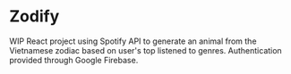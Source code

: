 # Zodify

WIP React project using Spotify API to generate an animal from the Vietnamese zodiac based on user's top listened to genres. Authentication provided through Google Firebase.

